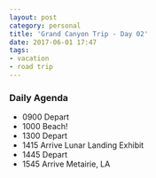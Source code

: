 ```yaml
---
layout: post
category: personal
title: 'Grand Canyon Trip - Day 02'
date: 2017-06-01 17:47
tags:
- vacation
- road trip
---
```


### Daily Agenda
- 0900 Depart
- 1000 Beach!
- 1300 Depart
- 1415 Arrive Lunar Landing Exhibit
- 1445 Depart
- 1545 Arrive Metairie, LA

